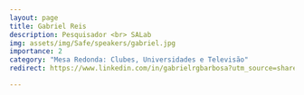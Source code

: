 ```yaml
---
layout: page
title: Gabriel Reis
description: Pesquisador <br> SALab
img: assets/img/Safe/speakers/gabriel.jpg
importance: 2
category: "Mesa Redonda: Clubes, Universidades e Televisão"
redirect: https://www.linkedin.com/in/gabrielrgbarbosa?utm_source=share&utm_campaign=share_via&utm_content=profile&utm_medium=android_app

---
```


